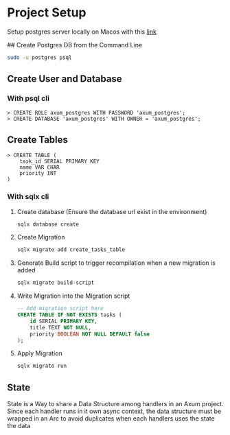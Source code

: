 # Project Setup

Setup postgres server locally on Macos with this [link](https://www.youtube.com/watch?v=wTqosS71Dc4) 

## Create Postgres DB from the Command Line
```bash
sudo -u postgres psql
```

## Create User and Database

### With psql cli
```psql
> CREATE ROLE axum_postgres WITH PASSWORD 'axum_postgres';
> CREATE DATABASE 'axum_postgres' WITH OWNER = 'axum_postgres';
```

## Create Tables
```psql
> CREATE TABLE (
    task_id SERIAL PRIMARY KEY
    name VAR CHAR 
    priority INT
)
```

### With sqlx cli

1. Create database (Ensure the database url exist in the environment)
    ```bash
    sqlx database create
    ```

2. Create Migration
    ```bash
    sqlx migrate add create_tasks_table
    ```

3. Generate Build script to trigger recompilation when a new migration is added
    ```bash
    sqlx migrate build-script
    ```

4. Write Migration into the Migration script
    ```sql
    -- Add migration script here
    CREATE TABLE IF NOT EXISTS tasks (
        id SERIAL PRIMARY KEY,
        title TEXT NOT NULL,
        priority BOOLEAN NOT NULL DEFAULT false
    );
    ```

5. Apply Migration
    ```bash
    sqlx migrate run
    ```



## State 
State is a Way to share a Data Structure among handlers in an Axum project.
Since each handler runs in it own async context, the data structure must be wrapped in an Arc to avoid
duplicates when each handlers uses the state the data

